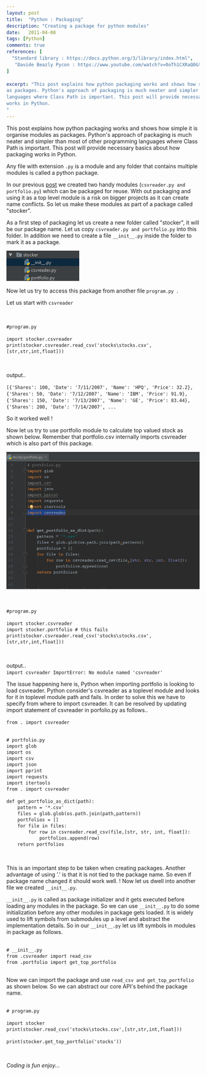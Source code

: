```yaml
---
layout: post
title:  "Python : Packaging"
description: "Creating a package for python modules"
date:   2011-04-08
tags: [Python]
comments: true
references: [
  "Standard library : https://docs.python.org/3/library/index.html",
   "Davide Beazly Pycon : https://www.youtube.com/watch?v=0oTh1CXRaQ0&t=6080s",
]

excerpt: "This post explains how python packaging works and shows how simple it is organise modules
as packages. Python's approach of packaging is much neater and simpler than most of other programming
languages where Class Path is important. This post will provide necessary basics about how packaging
works in Python.
"
---  
```


This post explains how python packaging works and shows how simple it is organise modules
as packages. Python's approach of packaging is much neater and simpler than most of other programming
languages where Class Path is important. This post will provide necessary basics about how packaging
works in Python.

Any file with extension `.py` is a module and any folder that contains multiple modules is called a 
python package.  

In our previous [post](http://jmedium.com/csv-data-analysis/) we created two handy modules (`csvreader.py and portfolio.py`)
which can be packaged for reuse. With out packaging and using it as a top level module is a risk on bigger projects as it can create
name conflicts. So let us make these modules as part of a package called "stocker".

As a first step of packaging let us create a new folder called "stocker", it will be our package 
name. Let us copy `csvreader.py and portfolio.py` into this folder. In addition we need to create a 
file `__init__.py` inside the folder to mark it as a package.

<img src='/images/2017-04-21-16-58-26.png' class='img-responsive'>

Now let us try to access this package from another file `program.py `.

Let us start with `csvreader`  

<pre class='line-numbers'>
<code class='language-python'>

#program.py

import stocker.csvreader
print(stocker.csvreader.read_csv('stocks\stocks.csv',[str,str,int,float]))

</code>
</pre>

output..
 
`[{'Shares': 100, 'Date': '7/11/2007', 'Name': 'HPQ', 'Price': 32.2},
 {'Shares': 50, 'Date': '7/12/2007', 'Name': 'IBM', 'Price': 91.9}, 
 {'Shares': 150, 'Date': '7/13/2007', 'Name': 'GE', 'Price': 83.44}, 
 {'Shares': 200, 'Date': '7/14/2007', ...`

So it worked well !

Now let us try to use portfolio module to calculate top valued stock as shown below. Remember that
portfolio.csv internally imports csvreader which is also part of this package.  

<img src='/images/2017-04-21-12-42-16.png' class='img-responsive'>

<pre class='line-numbers'>
<code class='language-python'>

#program.py

import stocker.csvreader
import stocker.portfolio # this fails
print(stocker.csvreader.read_csv('stocks\stocks.csv',[str,str,int,float]))

</code>
</pre>

output..  
`import csvreader
ImportError: No module named 'csvreader'  
`

The issue happening here is, Python when importing portfolio is looking to load csvreader. Python
consider's csvreader as a toplevel module and looks for it in toplevel module path and fails. In 
order to solve this we have to specify from where to import csvreader. It can be resolved by updating
import statement of csvreader in porfolio.py as follows..

`from . import csvreader`

<pre class='line-numbers'>
<code class='language-python'>
# portfolio.py
import glob
import os
import csv
import json
import pprint
import requests
import itertools
from . import csvreader

def get_portfolio_as_dict(path):
    pattern = '*.csv'
    files = glob.glob(os.path.join(path,pattern))
    portfolios = []
    for file in files:
        for row in csvreader.read_csv(file,[str, str, int, float]):
            portfolios.append(row)
    return portfolios

</code>
</pre>

This is an important step to be taken when creating packages. Another advantage of using '.' is that
it is not tied to the package name. So even if package name changed it should work well. ! Now let us
dwell into another file we created `__init__.py`.  

`__init__.py` is called as package initializer and it gets executed before loading any modules in the 
package. So we can use `__init__.py` to do some initialization before any other modules in package
gets loaded. It is widely used to lift symbols from submodules up a level and abstract the implementation
details. So in our `__init__.py` let us lift symbols in modules in package as follows.  

<pre class='line-numbers'>
<code class='language-python'>
# __init__.py
from .csvreader import read_csv
from .portfolio import get_top_portfolio
</code>
</pre>

Now we can import the package and use `read_csv and get_top_portfolio` as shown below. So we can abstract
our core API's behind the package name.  

<pre class='line-numbers'>
<code class='language-python'>
# program.py

import stocker
print(stocker.read_csv('stocks\stocks.csv',[str,str,int,float]))

print(stocker.get_top_portfolio('stocks'))

</code>
</pre>


_Coding is fun enjoy..._  
